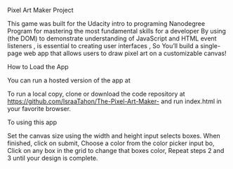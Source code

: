Pixel Art Maker Project

This game was built for the Udacity intro to programing Nanodegree Program  for mastering the most fundamental skills for a developer 
By using  (the DOM) to demonstrate understanding of JavaScript and HTML event listeners , is essential to creating user interfaces , 
So You’ll build a single-page web app that allows users to draw pixel art on a customizable canvas!


How to Load the App

You can run a hosted version of the app at 

To run a local copy, clone or download the code repository at https://github.com/IsraaTahon/The-Pixel-Art-Maker- and run index.html in your favorite browser.



To using this app


Set the canvas size using the width and height input selects boxes. When finished, click on submit, Choose a color from the color picker input bo, Click on any box in the grid to change that boxes color, Repeat steps 2 and 3 until your design is complete.


